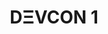 ﻿---
number: 1
title: DΞVCON 1
description: "Only a few months after Ethereum came to life, DΞVCON 1 was held in London in November of 2015. Presenters remained hard at work on each piece of the original Ethereum roadmap, early dApp teams took the stage, and supporters teased the early industry adoption that was to arrive soon."
location: "London, United Kingdom"
startDate: 2015-11-09
endDate: 2015-11-13
imageUrl: /assets/uploads/editions/devcon1.jpg
urls:
  - title: Playlist
    url: /archive/playlists/devcon-1/
---